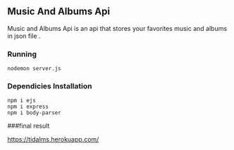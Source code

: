 ## Music And Albums Api

Music and Albums Api is an api that stores your favorites music and albums in json file .

### Running

```
nodemon server.js
```
### Dependicies Installation 

```
npm i ejs
npm i express
npm i body-parser
```
###final result 

https://tidalms.herokuapp.com/
